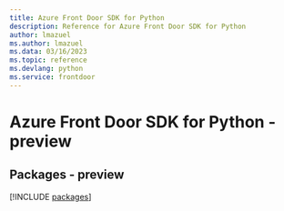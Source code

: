 ```yaml
---
title: Azure Front Door SDK for Python
description: Reference for Azure Front Door SDK for Python
author: lmazuel
ms.author: lmazuel
ms.data: 03/16/2023
ms.topic: reference
ms.devlang: python
ms.service: frontdoor
---
```

# Azure Front Door SDK for Python - preview
## Packages - preview
[!INCLUDE [packages](front-door-index.md)]